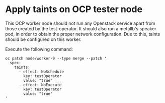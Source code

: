 # Apply taints on OCP tester node

This OCP worker node should not run any Openstack service apart from those
created by the test-operator.
It should also run a metallb's speaker pod, in order to obtain the proper
network configuration.
Due to this, taints should be configured on this worker.

Execute the following command:
```
oc patch node/worker-9 --type merge --patch '
  spec:
    taints:
      - effect: NoSchedule
        key: testOperator
        value: "true"
      - effect: NoExecute
        key: testOperator
        value: "true"
'
```
